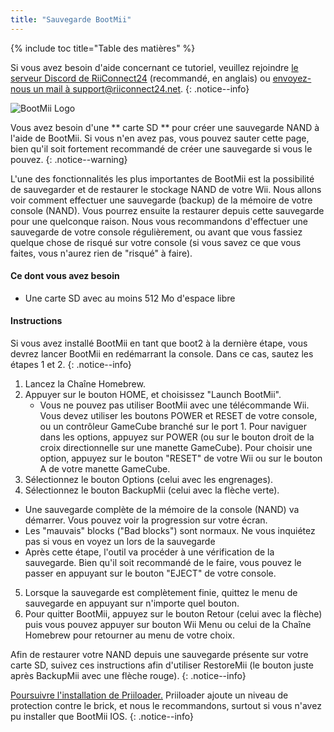 ```yaml
---
title: "Sauvegarde BootMii"
---
```


{% include toc title="Table des matières" %}

Si vous avez besoin d'aide concernant ce tutoriel, veuillez rejoindre [le serveur Discord de RiiConnect24](https://discord.gg/b4Y7jfD) (recommandé, en anglais) ou [envoyez-nous un mail à support@riiconnect24.net](mailto:support@riiconnect24.net).
{: .notice--info}

![BootMii Logo](/images/bootmii.png)

Vous avez besoin d'une ** carte SD ** pour créer une sauvegarde NAND à l'aide de BootMii. Si vous n'en avez pas, vous pouvez sauter cette page, bien qu'il soit fortement recommandé de créer une sauvegarde si vous le pouvez.
{: .notice--warning}

L'une des fonctionnalités les plus importantes de BootMii est la possibilité de sauvegarder et de restaurer le stockage NAND de votre Wii. Nous allons voir comment effectuer une sauvegarde (backup) de la mémoire de votre console (NAND). Vous pourrez ensuite la restaurer depuis cette sauvegarde pour une quelconque raison. Nous vous recommandons d'effectuer une sauvegarde de votre console régulièrement, ou avant que vous fassiez quelque chose de risqué sur votre console (si vous savez ce que vous faites, vous n'aurez rien de "risqué" à faire).

#### Ce dont vous avez besoin
* Une carte SD avec au moins 512 Mo d'espace libre

#### Instructions
Si vous avez installé BootMii en tant que boot2 à la dernière étape, vous devrez lancer BootMii en redémarrant la console. Dans ce cas, sautez les étapes 1 et 2.
{: .notice--info}
1. Lancez la Chaîne Homebrew.
2. Appuyer sur le bouton HOME, et choisissez "Launch BootMii".
   - Vous ne pouvez pas utiliser BootMii avec une télécommande Wii. Vous devez utiliser les boutons POWER et RESET de votre console, ou un contrôleur GameCube branché sur le port 1. Pour naviguer dans les options, appuyez sur POWER (ou sur le bouton droit de la croix directionnelle sur une manette GameCube). Pour choisir une option, appuyez sur le bouton "RESET" de votre Wii ou sur le bouton A de votre manette GameCube.
3. Sélectionnez le bouton Options (celui avec les engrenages).
4. Sélectionnez le bouton BackupMii (celui avec la flèche verte).
- Une sauvegarde complète de la mémoire de la console (NAND) va démarrer. Vous pouvez voir la progression sur votre écran.
- Les "mauvais" blocks ("Bad blocks") sont normaux. Ne vous inquiétez pas si vous en voyez un lors de la sauvegarde
- Après cette étape, l'outil va procéder à une vérification de la sauvegarde. Bien qu'il soit recommandé de le faire, vous pouvez le passer en appuyant sur le bouton "EJECT" de votre console.
5. Lorsque la sauvegarde est complètement finie, quittez le menu de sauvegarde en appuyant sur n'importe quel bouton.
6. Pour quitter BootMii, appuyez sur le bouton Retour (celui avec la flèche) puis vous pouvez appuyer sur bouton Wii Menu ou celui de la Chaîne Homebrew pour retourner au menu de votre choix.

Afin de restaurer votre NAND depuis une sauvegarde présente sur votre carte SD, suivez ces instructions afin d'utiliser RestoreMii (le bouton juste après BackupMii avec une flèche rouge).
{: .notice--info}

[ Poursuivre l'installation de Priiloader.](priiloader) Priiloader ajoute un niveau de protection contre le brick, et nous le recommandons, surtout si vous n'avez pu installer que BootMii IOS.
{: .notice--info}
